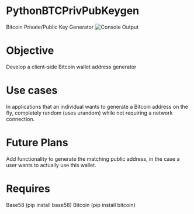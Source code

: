 # PythonBTCPrivPubKeygen
Bitcoin Private/Public Key Generator
![Console Output](https://siasky.net/IAAUVxMPHmQjyubF8sGpRuoSQFg0bpKqxgB83quECbESmQ)

# Objective
Develop a client-side Bitcoin wallet address generator

# Use cases
In applications that an individual wants to generate a Bitcoin address on the fly, completely random (uses urandom) while not requiring a network connection.

# Future Plans
Add functionality to generate the matching public address, in the case a user wants to actually use this wallet.

# Requires
Base58 (pip install base58)
Bitcoin (pip install bitcoin)
